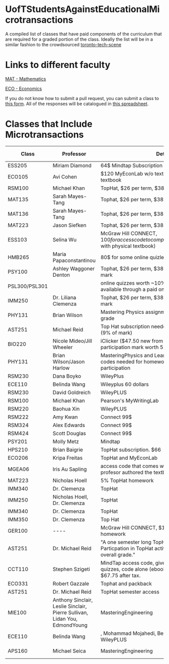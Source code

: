 # UofTStudentsAgainstEducationalMicrotransactions
A compiled list of classes that have paid components of the curriculum that are required for a graded portion of the class.
Ideally the list will be in a similar fashion to the crowdsourced [toronto-tech-scene](https://github.com/toriagibbs/toronto-tech-scene)


# Links to different faculty

[MAT - Mathematics](faculty/MAT.md)

[ECO - Economics](faculty/ECO.md)

If you do not know how to submit a pull request, you can submit a class to [this form](https://goo.gl/forms/UHPLS4AiTN5967i82). All of the responses will be catalogued in [this spreadsheet](https://docs.google.com/spreadsheets/d/1-cekdm6TQVJycQI1bHXJs3eHSkFGf8lgeRyPn0NUM_k/edit?usp=sharing).
# Classes that Include Microtransactions


| Class | Professor | Details | Link to Syllabus|
|---------|------------------|------------| ----- |
|ESS205|Miriam Diamond|64$ Mindtap Subscription| [Syllabus](add-link-here) |
|ECO105|Avi Cohen|$120 MyEconLab w/o textbook; $155.75 w/ digital textbook||
|RSM100|Michael Khan| TopHat, $26 per term, $38 per year|
|MAT135|Sarah Mayes-Tang| Tophat, $26 per term, $38 per year|
|MAT136|Sarah Mayes-Tang|	Tophat, $26 per term, $38 per year|
|MAT223|Jason Siefken|	Tophat, $26 per term, $38 per year|
|ESS103|Selina Wu|McGraw Hill CONNECT, $100 for access code to complete online assignments ($150 with physical textbook)|[Syllabus](https://q.utoronto.ca/files/1206367/download?download_frd=1)|
|HMB265|Maria Papaconstantinou| 80$ for some online quizlet stuff|
|PSY100|Ashley Waggoner Denton|Tophat, $26 per term, $38 per year worth 5% of the mark|
|PSL300/PSL301|		|online quizzes worth ~10% of the mark were only available through a paid online quizlet style thing|
|IMM250|Dr. Liliana Clemenza|Tophat, $26 per term, $38 per year worth 5% of the mark|
|PHY131| Brian Wilson|	Mastering Physics assignments worth 7% of final grade | [Syllabus](https://www.physics.utoronto.ca/~jharlow/teaching/phy131f17/syllabusPHY131f17.pdf)
|AST251|Michael Reid|	Top Hat subscription needed for in class particpation (9% of mark)
|BIO220|Nicole Mideo/Jill Wheeler|	iClicker ($47.50 new from bookstore) used for participation mark worth 5% of final grade
|PHY131|Brian Wilson/Jason Harlow	|MasteringPhysics and LearningCatalytics access codes needed for homework and in class participation
|RSM230|Dana Boyko|	WileyPlus|
|ECE110|Belinda Wang|	Wileyplus 60 dollars|
|RSM230|David Goldreich|	WileyPLUS|
|RSM100|Michael Khan|	Pearson's MyWritingLab|
|RSM220|Baohua Xin|	WileyPLUS|
|RSM222|Amy Kwan|	Connect 99$|
|RSM324|Alex Edwards|	Connect 99$|
|RSM424|Scott Douglas|	Connect 99$|
|PSY201|Molly Metz|	Mindtap| [Syllabus](https://drive.google.com/file/d/14lKW9hM_l7SV0QnaAqRDlHfajftd5YEz/view?usp=sharing)
|HPS210|Brian Baigrie|	TopHat subscription. $66| 
|ECO206|Kripa Freitas|	TopHat and MyEconLab|[Syllabus](https://www.economics.utoronto.ca/index.php/index/teaching/downloadCourseOutline/4233/83441)
|MGEA06|Iris Au	Sapling| access code that comes with the textbook. The profesor authored the textbook.|
|MAT223|Nicholas Hoell|	5% TopHat homework|[Syllabus](http://www.math.toronto.edu/nhoell/MAT223/MAT223_syllabus.pdf)
|IMM340|Dr. Clemenza|	TopHat|
|IMM250|Nicholas Hoell, Dr. Clemenza| TopHat|
|IMM340|Dr. Clemenza| TopHat|
|IMM350|Dr. Clemenza| Top Hat|
|GER100|---- |	McGraw Hill CONNECT, $100+ for code for homework |
|AST251|Dr. Michael Reid|	"A one semester long TopHat subscription: $26. Particpation in TopHat activities are worth 9% of the overall grade."|
|CCT110|Stephen Szigeti|	MindTap access code, gives access to ebook and quizzes, code alone (ebook no physical) is $59.95, $67.75 after tax. |
|ECO331|Robert Gazzale|	Tophat and packback|
|AST251|Dr. Michael Reid|	TopHat semester access|[Syllabus](https://www.dropbox.com/s/3stjvzotll5v5qe/AST251%20Syllabus.pdf?dl=0)
|MIE100|Anthony Sinclair, Leslie Sinclair, Pierre Sullivan, Lidan You, EdmondYoung|	MasteringEngineering|[Syllabus](https://inst-fs-yul-prod.inscloudgate.net/files/b93a40bf-328b-4289-9b79-07629ffb809c/mie100+course+outline+winter+2019+rev+707.docx?download=1&token=eyJ0eXAiOiJKV1QiLCJhbGciOiJIUzUxMiJ9.eyJpYXQiOjE1NDczNDA0MjEsInVzZXJfaWQiOiIxMTgzNDAwMDAwMDAxODQ3NTkiLCJyZXNvdXJjZSI6Ii9maWxlcy9iOTNhNDBiZi0zMjhiLTQyODktOWI3OS0wNzYyOWZmYjgwOWMvbWllMTAwK2NvdXJzZStvdXRsaW5lK3dpbnRlcisyMDE5K3Jldis3MDcuZG9jeCIsImhvc3QiOiJxLnV0b3JvbnRvLmNhIiwiZXhwIjoxNTQ3NDI2ODIxfQ.NQlLzkqvKxtxeLuOhFChF229Re6wdaZrF01Xj-yULt0Nn0KDKzVWIsz5GjmbNKlUqZTmK-zPV1NwRCppYJmp4g)
|ECE110|Belinda Wang|, Mohammad Mojahedi, Berj Bardakjian, Paul Yoo	WileyPLUS|[Syllabus](https://q.utoronto.ca/courses/70863/files/2336653/download?download_frd=1)
|APS160|Michael Seica	|MasteringEngineering|[Lecture Video](https://www.youtube.com/watch?v=FYz9S5xwJyo)|
